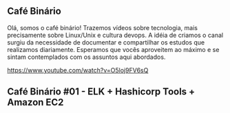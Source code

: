 ## Café Binário
Olá, somos o café binário!
Trazemos vídeos sobre tecnologia, mais precisamente sobre Linux/Unix e cultura devops.
A idéia de criamos o canal surgiu da necessidade de documentar e compartilhar os estudos que realizamos diariamente.
Esperamos que vocês aproveitem ao máximo e se sintam contemplados com os assuntos aqui abordados. 

https://www.youtube.com/watch?v=O5loj9FV6sQ

## Café Binário #01 - ELK + Hashicorp Tools + Amazon EC2


